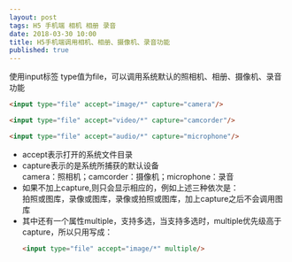 ```yaml
---
layout: post
tags: H5 手机端 相机 相册 录音
date: 2018-03-30 10:00
title: H5手机端调用相机、相册、摄像机、录音功能
published: true
---
```

使用input标签 type值为file，可以调用系统默认的照相机、相册、摄像机、录音功能
```html
<input type="file" accept="image/*" capture="camera"/>
```

```html
<input type="file" accept="video/*" capture="camcorder"/>
```

```html
<input type="file" accept="audio/*" capture="microphone"/> 
```
<!--more-->
* accept表示打开的系统文件目录
* capture表示的是系统所捕获的默认设备  
    camera：照相机；camcorder：摄像机；microphone：录音
* 如果不加上capture,则只会显示相应的，例如上述三种依次是：  
      拍照或图库，录像或图库，录像或拍照或图库，加上capture之后不会调用图库
* 其中还有一个属性multiple，支持多选，当支持多选时，multiple优先级高于capture，所以只用写成：
    ```html
    <input type="file" accept="image/*" multiple/>
    ```
